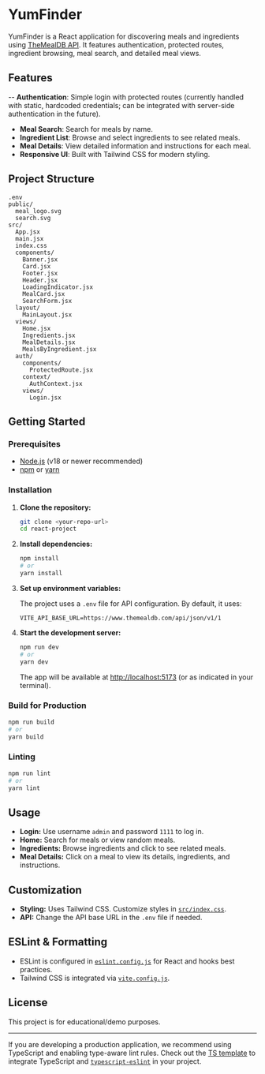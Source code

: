 # YumFinder

YumFinder is a React application for discovering meals and ingredients using [TheMealDB API](https://www.themealdb.com/api.php). It features authentication, protected routes, ingredient browsing, meal search, and detailed meal views.

## Features

-- **Authentication**: Simple login with protected routes (currently handled with static, hardcoded credentials; can be integrated with server-side authentication in the future).
- **Meal Search**: Search for meals by name.
- **Ingredient List**: Browse and select ingredients to see related meals.
- **Meal Details**: View detailed information and instructions for each meal.
- **Responsive UI**: Built with Tailwind CSS for modern styling.

## Project Structure

```
.env
public/
  meal_logo.svg
  search.svg
src/
  App.jsx
  main.jsx
  index.css
  components/
    Banner.jsx
    Card.jsx
    Footer.jsx
    Header.jsx
    LoadingIndicator.jsx
    MealCard.jsx
    SearchForm.jsx
  layout/
    MainLayout.jsx
  views/
    Home.jsx
    Ingredients.jsx
    MealDetails.jsx
    MealsByIngredient.jsx
  auth/
    components/
      ProtectedRoute.jsx
    context/
      AuthContext.jsx
    views/
      Login.jsx
```

## Getting Started

### Prerequisites

- [Node.js](https://nodejs.org/) (v18 or newer recommended)
- [npm](https://www.npmjs.com/) or [yarn](https://yarnpkg.com/)

### Installation

1. **Clone the repository:**

   ```sh
   git clone <your-repo-url>
   cd react-project
   ```

2. **Install dependencies:**

   ```sh
   npm install
   # or
   yarn install
   ```

3. **Set up environment variables:**

   The project uses a `.env` file for API configuration. By default, it uses:

   ```
   VITE_API_BASE_URL=https://www.themealdb.com/api/json/v1/1
   ```

4. **Start the development server:**

   ```sh
   npm run dev
   # or
   yarn dev
   ```

   The app will be available at [http://localhost:5173](http://localhost:5173) (or as indicated in your terminal).

### Build for Production

```sh
npm run build
# or
yarn build
```

### Linting

```sh
npm run lint
# or
yarn lint
```

## Usage

- **Login:** Use username `admin` and password `1111` to log in.
- **Home:** Search for meals or view random meals.
- **Ingredients:** Browse ingredients and click to see related meals.
- **Meal Details:** Click on a meal to view its details, ingredients, and instructions.

## Customization

- **Styling:** Uses Tailwind CSS. Customize styles in [`src/index.css`](src/index.css).
- **API:** Change the API base URL in the `.env` file if needed.

## ESLint & Formatting

- ESLint is configured in [`eslint.config.js`](eslint.config.js) for React and hooks best practices.
- Tailwind CSS is integrated via [`vite.config.js`](vite.config.js).

## License

This project is for educational/demo purposes.

---

If you are developing a production application, we recommend using TypeScript and enabling type-aware lint rules. Check out the [TS template](https://github.com/vitejs/vite/tree/main/packages/create-vite/template-react-ts) to integrate TypeScript and [`typescript-eslint`](https://typescript-eslint.io) in your project.
